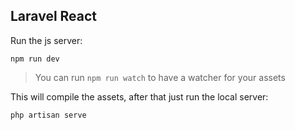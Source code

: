 ## Laravel React

Run the js server:

```
npm run dev
```
> You can run `npm run watch` to have a watcher for your assets

This will compile the assets, after that just run the local server:

```
php artisan serve
```
